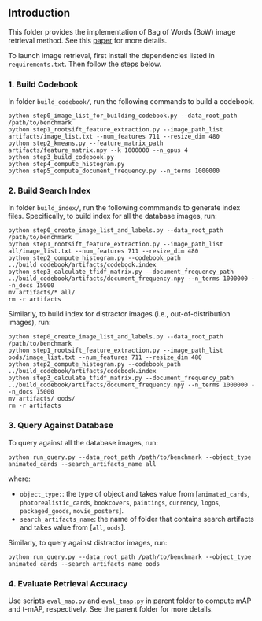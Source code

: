 ## Introduction

This folder provides the implementation of Bag of Words (BoW) image retrieval method. See this [paper](https://www.robots.ox.ac.uk/~vgg/publications/2012/Arandjelovic12/arandjelovic12.pdf) for more details.

To launch image retrieval, first install the dependencies listed in `requirements.txt`. Then follow the steps below.

### 1. Build Codebook

In folder `build_codebook/`, run the following commands to build a codebook.
```
python step0_image_list_for_building_codebook.py --data_root_path /path/to/benchmark
python step1_rootsift_feature_extraction.py --image_path_list artifacts/image_list.txt --num_features 711 --resize_dim 480
python step2_kmeans.py --feature_matrix_path artifacts/feature_matrix.npy --k 1000000 --n_gpus 4
python step3_build_codebook.py
python step4_compute_histogram.py
python step5_compute_document_frequency.py --n_terms 1000000
```

### 2. Build Search Index

In folder `build_index/`, run the following commmands to generate index files. Specifically, to build index for all the database images, run:
```
python step0_create_image_list_and_labels.py --data_root_path /path/to/benchmark
python step1_rootsift_feature_extraction.py --image_path_list all/image_list.txt --num_features 711 --resize_dim 480
python step2_compute_histogram.py --codebook_path ../build_codebook/artifacts/codebook.index
python step3_calculate_tfidf_matrix.py --document_frequency_path ../build_codebook/artifacts/document_frequency.npy --n_terms 1000000 --n_docs 15000
mv artifacts/* all/
rm -r artifacts
```

Similarly, to build index for distractor images (i.e., out-of-distribution images), run:
```
python step0_create_image_list_and_labels.py --data_root_path /path/to/benchmark
python step1_rootsift_feature_extraction.py --image_path_list oods/image_list.txt --num_features 711 --resize_dim 480
python step2_compute_histogram.py --codebook_path ../build_codebook/artifacts/codebook.index
python step3_calculate_tfidf_matrix.py --document_frequency_path ../build_codebook/artifacts/document_frequency.npy --n_terms 1000000 --n_docs 15000
mv artifacts/ oods/
rm -r artifacts
```

### 3. Query Against Database

To query against all the database images, run:
```
python run_query.py --data_root_path /path/to/benchmark --object_type animated_cards --search_artifacts_name all
```
where:
- `object_type:`: the type of object and takes value from [`animated_cards`, `photorealistic_cards`, `bookcovers`, `paintings`, `currency`, `logos`, `packaged_goods`, `movie_posters`].
- `search_artifacts_name`: the name of folder that contains search artifacts and takes value from [`all`, `oods`].

Similarly, to query against distractor images, run:
```
python run_query.py --data_root_path /path/to/benchmark --object_type animated_cards --search_artifacts_name oods
```


### 4. Evaluate Retrieval Accuracy

Use scripts `eval_map.py` and `eval_tmap.py` in parent folder to compute mAP and t-mAP, respectively. See the parent folder for more details.


